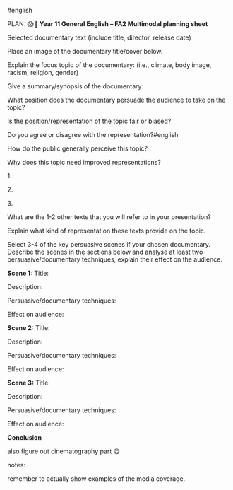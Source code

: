 #english 

PLAN: 
 😱🤑
**Year 11 General English – FA2 Multimodal planning sheet**

Selected documentary text (include title, director, release date)



Place an image of the documentary title/cover below.

Explain the focus topic of the documentary: (i.e., climate, body image, racism, religion, gender)



Give a summary/synopsis of the documentary:

What position does the documentary persuade the audience to take on the topic?



Is the position/representation of the topic fair or biased?

Do you agree or disagree with the representation?#english


How do the public generally perceive this topic?

Why does this topic need improved representations?



1.       

2.       

3.       

What are the 1-2 other texts that you will refer to in your presentation?

Explain what kind of representation these texts provide on the topic.

Select 3-4 of the key persuasive scenes if your chosen documentary. Describe the scenes in the sections below and analyse at least two persuasive/documentary techniques, explain their effect on the audience.

**Scene 1:**
Title:

Description:

Persuasive/documentary techniques:

Effect on audience:

**Scene 2:**
Title:

Description:

Persuasive/documentary techniques:

Effect on audience:

**Scene 3:**
Title:

Description:

Persuasive/documentary techniques:

Effect on audience:

**Conclusion**

also figure out cinematography part 😋


notes:

remember to actually show examples of the media coverage. 